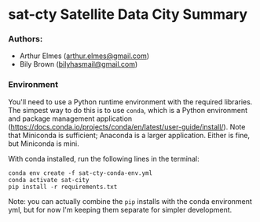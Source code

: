 # sat-cty Satellite Data City Summary

### Authors: 
 - Arthur Elmes (arthur.elmes@gmail.com)
 - Bily Brown (bilyhasmail@gmail.com)

 
 ### Environment 
 You'll need to use a Python runtime environment with the required libraries.
 The simpest way to do this is to use `conda`, which is a Python environment and
 package management application (https://docs.conda.io/projects/conda/en/latest/user-guide/install/).
 Note that Miniconda is sufficient; Anaconda is a larger application. Either is fine,
 but Miniconda is mini.

 With conda installed, run the following lines in the terminal:
```
conda env create -f sat-cty-conda-env.yml
conda activate sat-city
pip install -r requirements.txt
```

Note: you can actually combine the `pip` installs with the conda environment yml, but for now
I'm keeping them separate for simpler development.
